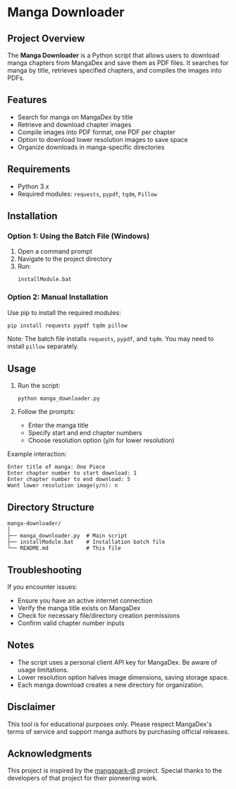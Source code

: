 

# Manga Downloader

## Project Overview

The **Manga Downloader** is a Python script that allows users to download manga chapters from MangaDex and save them as PDF files. It searches for manga by title, retrieves specified chapters, and compiles the images into PDFs.

## Features

- Search for manga on MangaDex by title
- Retrieve and download chapter images
- Compile images into PDF format, one PDF per chapter
- Option to download lower resolution images to save space
- Organize downloads in manga-specific directories

## Requirements

- Python 3.x
- Required modules: `requests`, `pypdf`, `tqdm`, `Pillow`

## Installation

### Option 1: Using the Batch File (Windows)

1. Open a command prompt
2. Navigate to the project directory
3. Run:
   ```
   installModule.bat
   ```

### Option 2: Manual Installation

Use pip to install the required modules:

```bash
pip install requests pypdf tqdm pillow
```

Note: The batch file installs `requests`, `pypdf`, and `tqdm`. You may need to install `pillow` separately.

## Usage

1. Run the script:
   ```
   python manga_downloader.py
   ```

2. Follow the prompts:
   - Enter the manga title
   - Specify start and end chapter numbers
   - Choose resolution option (y/n for lower resolution)

Example interaction:
```
Enter title of manga: One Piece
Enter chapter number to start download: 1
Enter chapter number to end download: 5
Want lower resolution image(y/n): n
```

## Directory Structure

```
manga-downloader/
│
├── manga_downloader.py  # Main script
├── installModule.bat    # Installation batch file
└── README.md            # This file
```

## Troubleshooting

If you encounter issues:
- Ensure you have an active internet connection
- Verify the manga title exists on MangaDex
- Check for necessary file/directory creation permissions
- Confirm valid chapter number inputs

## Notes

- The script uses a personal client API key for MangaDex. Be aware of usage limitations.
- Lower resolution option halves image dimensions, saving storage space.
- Each manga download creates a new directory for organization.

## Disclaimer

This tool is for educational purposes only. Please respect MangaDex's terms of service and support manga authors by purchasing official releases.

## Acknowledgments

This project is inspired by the [mangapark-dl](https://github.com/tohyongcheng/mangapark-dl.git) project. Special thanks to the developers of that project for their pioneering work.
